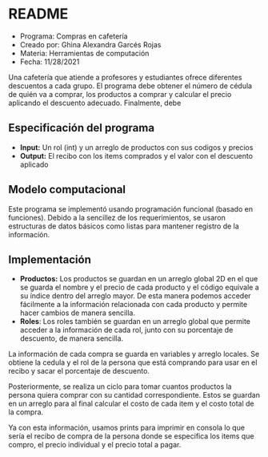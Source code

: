 ﻿# README
- Programa: Compras en cafetería
- Creado por: Ghina Alexandra Garcés Rojas
- Materia: Herramientas de computación
- Fecha: 11/28/2021

Una cafetería que atiende a profesores y estudiantes ofrece diferentes descuentos a cada grupo. El programa debe obtener el número de cédula de quién va a comprar, los productos a comprar y calcular el precio aplicando el descuento adecuado. Finalmente, debe 

## Especificación del programa
- **Input:** Un rol (int) y un arreglo de productos con sus codigos y precios
- **Output:** El recibo con los items comprados y el valor con el descuento aplicado

## Modelo computacional
Este programa se implementó usando programación funcional (basado en funciones). Debido a la sencillez de los requerimientos, se usaron estructuras de datos básicos como listas para mantener registro de la información.

## Implementación
- **Productos:** Los productos se guardan en un arreglo global 2D en el que se guarda el nombre y el precio de cada producto y el código equivale a su índice dentro del arreglo mayor. De esta manera podemos acceder fácilmente a la información relacionada con cada producto y permite hacer cambios de manera sencilla. 
- **Roles**: Los roles también se guardan en un arreglo global que permite acceder a la información de cada rol, junto con su porcentaje de descuento, de manera sencilla.

La información de cada compra se guarda en variables y arreglo locales. Se obtiene la cedula y el rol de la persona que está comprando para usar en el recibo y sacar el porcentaje de descuento. 

Posteriormente, se realiza un ciclo para tomar cuantos productos la persona quiera comprar con su cantidad correspondiente. Estos se guardan en un arreglo para al final calcular el costo de cada item y el costo total de la compra.

Ya con esta información, usamos prints para imprimir en consola lo que sería el recibo de compra de la persona donde se especifica los items que compro, el precio individual y el precio total a pagar.

